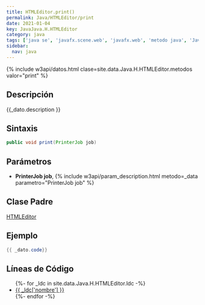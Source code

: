 ```yaml
---
title: HTMLEditor.print()
permalink: Java/HTMLEditor/print
date: 2021-01-04
key: JavaJava.H.HTMLEditor
category: java
tags: ['java se', 'javafx.scene.web', 'javafx.web', 'metodo java', 'JavaFX 2.0']
sidebar: 
  nav: java
---
```


{% include w3api/datos.html clase=site.data.Java.H.HTMLEditor.metodos valor="print" %}

## Descripción
{{_dato.description }}

## Sintaxis
~~~java
public void print(PrinterJob job)
~~~

## Parámetros
* **PrinterJob job**,  {% include w3api/param_description.html metodo=_data parametro="PrinterJob job" %}

## Clase Padre
[HTMLEditor](/Java/HTMLEditor/)

## Ejemplo
~~~java
{{ _dato.code}}
~~~

## Líneas de Código
<ul>
{%- for _ldc in site.data.Java.H.HTMLEditor.ldc -%}
   <li>
       <a href="{{_ldc['url'] }}">{{ _ldc['nombre'] }}</a>
   </li>
{%- endfor -%}
</ul>
